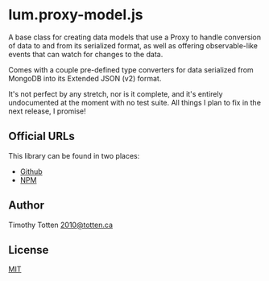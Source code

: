 # lum.proxy-model.js

A base class for creating data models that use a Proxy to
handle conversion of data to and from its serialized format,
as well as offering observable-like events that can watch
for changes to the data.

Comes with a couple pre-defined type converters for data
serialized from MongoDB into its Extended JSON (v2) format.

It's not perfect by any stretch, nor is it complete, and it's 
entirely undocumented at the moment with no test suite. 
All things I plan to fix in the next release, I promise!

## Official URLs

This library can be found in two places:

 * [Github](https://github.com/supernovus/lum.proxy-model.js)
 * [NPM](https://www.npmjs.com/package/@lumjs/proxy-model)

## Author

Timothy Totten <2010@totten.ca>

## License

[MIT](https://spdx.org/licenses/MIT.html)
